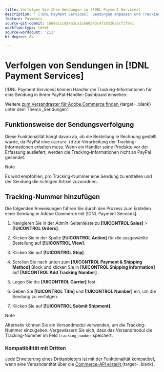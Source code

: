 ```yaml
---
title: Verfolgen Sie Ihre Sendungen in [!DNL Payment Services]
description: ' [!DNL Payment Services]  Sendungen anpassen und Tracking-Informationen im PayPal-Händler-Dashboard angezeigt.'
feature: Payments
source-git-commit: cb69e11cd54a3ca1ab66543c4f28526a3cf1f9e1
workflow-type: tm+mt
source-wordcount: '211'
ht-degree: 0%

---
```


# Verfolgen von Sendungen in [!DNL Payment Services]

[!DNL Payment Services] können Händler die Tracking-Informationen für eine Sendung in ihrem PayPal-Händler-Dashboard einsehen.

Weitere [ zum Versandraster für Adobe Commerce finden ](https://experienceleague.adobe.com/de/docs/commerce-admin/stores-sales/order-management/shipments){target=_blank} unter dem Thema „Sendungen“.

## Funktionsweise der Sendungsverfolgung

Diese Funktionalität hängt davon ab, ob die Bestellung in Rechnung gestellt wurde, da PayPal eine `capture_id` zur Verarbeitung der Tracking-Informationen erhalten muss. Wenn ein Händler seine Produkte vor der Erfassung ausliefert, werden die Tracking-Informationen nicht an PayPal gesendet.

>[!NOTE]
>
> Es wird empfohlen, pro Tracking-Nummer eine Sendung zu erstellen und der Sendung die richtigen Artikel zuzuordnen.

## Tracking-Nummer hinzufügen

Die folgenden Anweisungen führen Sie durch den Prozess zum Erstellen einer Sendung in Adobe Commerce mit [!DNL Payment Services]:

1. Navigieren Sie in der _Admin_-Seitenleiste zu **[!UICONTROL Sales]** > **[!UICONTROL Orders]**.

1. Klicken Sie in der Spalte **[!UICONTROL Action]** für die ausgewählte Bestellung auf **[!UICONTROL View]**.

1. Klicken Sie auf **[!UICONTROL Ship]**.

1. Scrollen Sie nach unten zum **[!UICONTROL Payment & Shipping Method]** Block und klicken Sie in **[!UICONTROL Shipping Information]** auf **[!UICONTROL Add Tracking Number]** .

1. Legen Sie die **[!UICONTROL Carrier]** fest.

1. Geben Sie **[!UICONTROL Title]** und **[!UICONTROL Number]** ein, um die Sendung zu verfolgen.

1. Klicken Sie auf **[!UICONTROL Submit Shipment]**.

>[!NOTE]
>
> Alternativ können Sie ein Versandmodul verwenden, um die Tracking-Nummer einzugeben. Vergewissern Sie sich, dass das Versandmodul die Tracking-Nummer im Feld `tracking_number` speichert.

### Kompatibilität mit Dritten

Jede Erweiterung eines Drittanbieters ist mit der Funktionalität kompatibel, wenn eine Versandentität über die [Commerce-API erstellt ](https://developer.adobe.com/commerce/webapi/rest/attributes/#ShipmentRepositoryInterface){target=_blank}.
